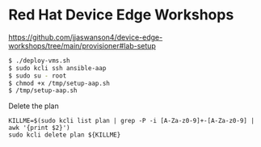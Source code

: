 # Red Hat Device Edge Workshops

https://github.com/jjaswanson4/device-edge-workshops/tree/main/provisioner#lab-setup
```bash
$ ./deploy-vms.sh
$ sudo kcli ssh ansible-aap
$ sudo su - root
$ chmod +x /tmp/setup-aap.sh
$ /tmp/setup-aap.sh
```


Delete the plan
```
KILLME=$(sudo kcli list plan | grep -P -i [A-Za-z0-9]+-[A-Za-z0-9] | awk '{print $2}')
sudo kcli delete plan ${KILLME}
```